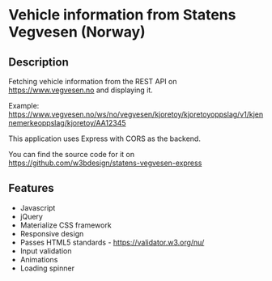 # Vehicle information from Statens Vegvesen (Norway)

## Description

Fetching vehicle information from the REST API on https://www.vegvesen.no and displaying it.

Example: https://www.vegvesen.no/ws/no/vegvesen/kjoretoy/kjoretoyoppslag/v1/kjennemerkeoppslag/kjoretoy/AA12345

This application uses Express with CORS as the backend. 

You can find the source code for it on https://github.com/w3bdesign/statens-vegvesen-express

## Features

- Javascript
- jQuery
- Materialize CSS framework
- Responsive design
- Passes HTML5 standards - https://validator.w3.org/nu/
- Input validation
- Animations
- Loading spinner
